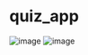 # quiz_app

![image](https://github.com/anjaliraoo/Quiz_app/assets/59727028/01eb23fd-3088-4c88-9a49-e0c57a67eef0)        ![image](https://github.com/anjaliraoo/Quiz_app/assets/59727028/f37d5e38-57b0-4bfa-9a75-8bb9ed50ea3a)

